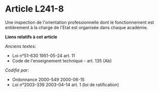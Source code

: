 # Article L241-8

Une inspection de l'orientation professionnelle dont le fonctionnement est entièrement à la charge de l'Etat est organisée
dans chaque académie.

**Liens relatifs à cet article**

_Anciens textes_:

  - Loi n°51-630 1951-05-24 art. 11
  - Code de l'enseignement technique - art. 135 (Ab)

_Codifié par_:

  - Ordonnance 2000-549 2000-06-15
  - Loi n°2003-339 2003-04-14 art. 1 (loi de ratification)
